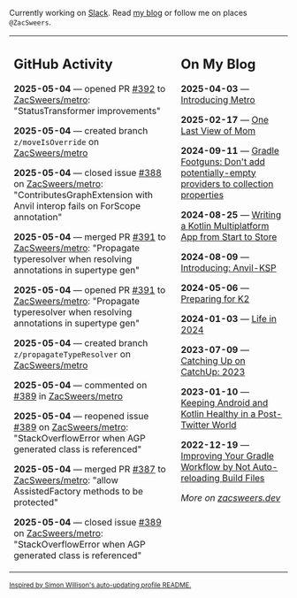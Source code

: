 Currently working on [Slack](https://slack.com/). Read [my blog](https://zacsweers.dev/) or follow me on places `@ZacSweers`.

<table><tr><td valign="top" width="60%">

## GitHub Activity
<!-- githubActivity starts -->
**2025-05-04** — opened PR [#392](https://github.com/ZacSweers/metro/pull/392) to [ZacSweers/metro](https://github.com/ZacSweers/metro): "StatusTransformer improvements"

**2025-05-04** — created branch `z/moveIsOverride` on [ZacSweers/metro](https://github.com/ZacSweers/metro)

**2025-05-04** — closed issue [#388](https://github.com/ZacSweers/metro/issues/388) on [ZacSweers/metro](https://github.com/ZacSweers/metro): "ContributesGraphExtension with Anvil interop fails on ForScope annotation"

**2025-05-04** — merged PR [#391](https://github.com/ZacSweers/metro/pull/391) to [ZacSweers/metro](https://github.com/ZacSweers/metro): "Propagate typeresolver when resolving annotations in supertype gen"

**2025-05-04** — opened PR [#391](https://github.com/ZacSweers/metro/pull/391) to [ZacSweers/metro](https://github.com/ZacSweers/metro): "Propagate typeresolver when resolving annotations in supertype gen"

**2025-05-04** — created branch `z/propagateTypeResolver` on [ZacSweers/metro](https://github.com/ZacSweers/metro)

**2025-05-04** — commented on [#389](https://github.com/ZacSweers/metro/issues/389#issuecomment-2849454318) in [ZacSweers/metro](https://github.com/ZacSweers/metro)

**2025-05-04** — reopened issue [#389](https://github.com/ZacSweers/metro/issues/389) on [ZacSweers/metro](https://github.com/ZacSweers/metro): "StackOverflowError when AGP generated class is referenced"

**2025-05-04** — merged PR [#387](https://github.com/ZacSweers/metro/pull/387) to [ZacSweers/metro](https://github.com/ZacSweers/metro): "allow AssistedFactory methods to be protected"

**2025-05-04** — closed issue [#389](https://github.com/ZacSweers/metro/issues/389) on [ZacSweers/metro](https://github.com/ZacSweers/metro): "StackOverflowError when AGP generated class is referenced"
<!-- githubActivity ends -->
</td><td valign="top" width="40%">

## On My Blog
<!-- blog starts -->
**2025-04-03** — [Introducing Metro](https://www.zacsweers.dev/introducing-metro/)

**2025-02-17** — [One Last View of Mom](https://www.zacsweers.dev/one-last-view-of-mom/)

**2024-09-11** — [Gradle Footguns: Don't add potentially-empty providers to collection properties](https://www.zacsweers.dev/gradle-footgun-adding-empty-providers-to-collection-properties/)

**2024-08-25** — [Writing a Kotlin Multiplatform App from Start to Store](https://www.zacsweers.dev/writing-a-kotlin-multiplatform-app-from-start-to-store/)

**2024-08-09** — [Introducing: Anvil-KSP](https://www.zacsweers.dev/introducing-anvil-ksp/)

**2024-05-06** — [Preparing for K2](https://www.zacsweers.dev/preparing-for-k2/)

**2024-01-03** — [Life in 2024](https://www.zacsweers.dev/life-in-2024/)

**2023-07-09** — [Catching Up on CatchUp: 2023](https://www.zacsweers.dev/catching-up-on-catchup-2023/)

**2023-01-10** — [Keeping Android and Kotlin Healthy in a Post-Twitter World](https://www.zacsweers.dev/keeping-android-healthy/)

**2022-12-19** — [Improving Your Gradle Workflow by Not Auto-reloading Build Files](https://www.zacsweers.dev/improving-your-workflow-by-not-auto-reloading-build-files/)
<!-- blog ends -->
_More on [zacsweers.dev](https://zacsweers.dev/)_
</td></tr></table>

<sub><a href="https://simonwillison.net/2020/Jul/10/self-updating-profile-readme/">Inspired by Simon Willison's auto-updating profile README.</a></sub>